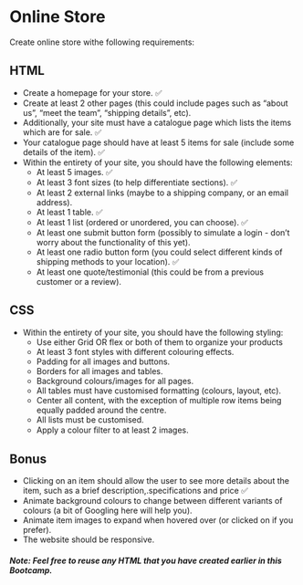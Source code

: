 # Online Store
Create online store withe following requirements:
## HTML
- Create a homepage for your store. ✅
- Create at least 2 other pages (this could include pages such as “about us”, “meet the team”, “shipping details”, etc).
- Additionally, your site must have a catalogue page which lists the items which are for sale. ✅
- Your catalogue page should have at least 5 items for sale (include some details of the item). ✅
- Within the entirety of your site, you should have the following elements:
    - At least 5 images. ✅
    - At least 3 font sizes (to help differentiate sections). ✅
    - At least 2 external links (maybe to a shipping company, or an email address).
    - At least 1 table. ✅
    - At least 1 list (ordered or unordered, you can choose). ✅
    - At least one submit button form (possibly to simulate a login - don’t worry about the functionality of this yet).
    - At least one radio button form (you could select different kinds of shipping methods to your location). ✅
    - At least one quote/testimonial (this could be from a previous customer or a review).


## CSS
- Within the entirety of your site, you should have the following styling:
    - Use either Grid OR flex or both of them to organize your products
    - At least 3 font styles with different colouring effects.
    - Padding for all images and buttons.
    - Borders for all images and tables.
    - Background colours/images for all pages.
    - All tables must have customised formatting (colours, layout, etc).
    - Center all content, with the exception of multiple row items being equally padded around the centre.
    - All lists must be customised.
    - Apply a colour ﬁlter to at least 2 images.

## Bonus
- Clicking on an item should allow the user to see more details about the item, such as a brief description,.specifications and price ✅
- Animate background colours to change between different variants of colours (a bit of Googling here will help you).
- Animate item images to expand when hovered over (or clicked on if you prefer).
- The website should be responsive.

#### *Note: Feel free to reuse any HTML that you have created earlier in this Bootcamp.*
